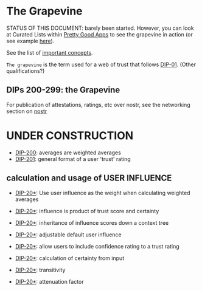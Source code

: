 The Grapevine
=====

STATUS OF THIS DOCUMENT: barely been started. However, you can look at Curated Lists within [Pretty Good Apps](https://github.com/wds4/pretty-good) to see the grapevine in action (or see example [here](https://github.com/wds4/pretty-good/blob/main/appDescriptions/curatedLists/exampleListCuration.md)).

See the list of [important concepts](importantConcepts.md).

`The grapevine` is the term used for a web of trust that follows [DIP-01](../coreProtocol/01.md). (Other qualifications?)

## DIPs 200-299: the Grapevine

For publication of attestations, ratings, etc over nostr, see the networking section on [nostr](https://github.com/wds4/DCoSL/tree/main/dips/networking/nostr)


# UNDER CONSTRUCTION
- [DIP-200](200.md): averages are weighted averages 
- [DIP-201](201.md): general format of a user 'trust' rating

## calculation and usage of USER INFLUENCE

- [DIP-20*](20*.md): Use user influence as the weight when calculating weighted averages

- [DIP-20*](20*.md): influence is product of trust score and certainty

- [DIP-20*](20*.md): inheritance of influence scores down a context tree

- [DIP-20*](20*.md): adjustable default user influence

- [DIP-20*](20*.md): allow users to include confidence rating to a trust rating

- [DIP-20*](20*.md): calculation of certainty from input

- [DIP-20*](20*.md): transitivity 

- [DIP-20*](20*.md): attenuation factor 


